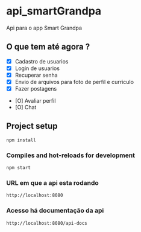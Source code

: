 # api_smartGrandpa

Api para o app Smart Grandpa


## O que tem até agora ?

- [X] Cadastro de usuarios
- [X] Login de usuarios
- [X] Recuperar senha
- [X] Envio de arquivos para foto de perfil e curriculo
- [X] Fazer postagens
- [O] Avaliar perfil
- [O] Chat

## Project setup
```
npm install
```

### Compiles and hot-reloads for development
```
npm start
```

### URL em que a api esta rodando
```
http://localhost:8080
```

### Acesso há documentação da api
```
http://localhost:8080/api-docs
```
